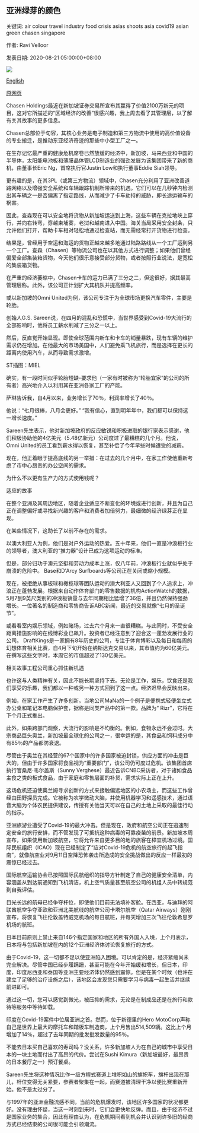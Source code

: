 ## 亚洲绿芽的颜色

关键词: air colour travel industry food crisis asias shoots asia covid19 asian green chasen singapore

作者: Ravi Velloor

发表日期: 2020-08-21 05:00:00+08:00

![](https://www.straitstimes.com/sites/all/themes/custom/bootdemo/images/facebook_default_pic.jpg)

[English](The%20colour%20of%20Asia%27s%20green%20shoots.md)

[原网页](https://www.straitstimes.com/opinion/the-colour-of-asias-green-shoots-0)

Chasen Holdings最近在新加坡证券交易所宣布其赢得了价值2100万新元的项目，这对它所描述的“区域经济的改善”很感兴趣，我上周去看了其管理层，以了解有关其故事的更多信息。

Chasen总部位于句容，其核心业务是电子制造和第三方物流中使用的高价值设备的专业搬迁，是推动东亚经济奇迹的那些中小型工厂之一。

在生存记忆最严重的健康危机席卷已然放缓的经济中，新加坡，马来西亚和中国的半导体，太阳能电池板和薄膜晶体管LCD制造业的强劲发展为该集团带来了新的商机，由董事长Eric Ng，首席执行官Justin Low和执行董事Eddie Siah领导。

更有趣的是，在其3PL（或第三方物流）领域中，Chasen充分利用了亚洲改善道路网络以及增强安全系统和车辆跟踪机制所带来的机遇。它们可以在几秒钟内检测出其车辆之一是否偏离了指定路线，从而减少了卡车劫持的威胁，即长途运输车的祸害。

因此，查森现在可以安全地将货物从新加坡运送到上海，这些车辆在克拉地峡上穿行，并向右转弯，穿越柬埔寨，老挝和越南进入中国。海关当局采用安全封条，只允许他们打开，帮助卡车相对轻松地通过检查站，而无需经常打开货物进行检查。

结果是，曾经用于空运和海运的货物正越来越多地通过陆路路线从一个工厂运到另一个工厂。查森（Chasen）等物流公司也在以其他方式进行调整；如果他们曾经偏爱全部集装箱货物，今天他们很乐意接受部分货物，或者按照行业说法，是宽松的集装箱货物。

在严重的经济萎缩中，Chasen卡车的运力已满了三分之二，但这很好，据其最高管理层称。此外，该公司正计划扩大其机队并提高频率。

或以新加坡的Omni United为例，该公司专注于为全球市场更换汽车零件，主要是轮胎。

创始人G.S. Sareen说，在四月的混乱和恐慌中，当世界感受到Covid-19大流行的全部影响时，他将员工薪水削减了三分之一以上。

然后，反直觉开始显现。即使全球范围内新车和卡车的销量暴跌，现有车辆的维护需求仍在增加。在他最大的市场美国中，人们避免乘飞机旅行，而是选择在更长的距离内使用汽车，从而导致需求激增。



ST插图：MIEL



确实，有一段时间似乎轮胎短缺-要求他（一家有时被称为“轮胎宜家”的公司的所有者）高兴地介入以利用其在亚洲各家工厂的产能。

萨琳告诉我，自4月以来，业务增长了70％，利润率增长了40％。

他说：“七月很棒，八月会更好。” “我有信心，直到明年年中，我们都可以保持这一增长速度。”

Sareen先生表示，他对新加坡政府的反应敏锐和积极进取的银行家表示感谢，他们积极协助他的4亿美元（5.48亿新元）公司度过了最糟糕的几个月。他说，Omni United的员工看到薪水得以恢复，甚至补偿了今年早些时候遭受的减薪。

现在，他正着眼于提高底线的另一举措：在过去的几个月中，在家工作使他重新考虑了市中心昂贵的办公空间的需求。

为什么不以更有生产力的方式使用钱呢？

适应的故事

在整个亚洲及其周边地区，随着企业适应不断变化的环境或进行创新，并且为自己正在调整偏好或寻找新兴趣的客户和消费者加倍努力，最细微的经济绿芽正在显现。

在某些情况下，这助长了以前不存在的需求。

以澳大利亚人为例，他们是对户外运动的热爱。五十年来，他们一直是冲浪板行业的领导者，澳大利亚的“推力器”设计已成为这项运动的标准。

但是，部分归功于澳元坚挺和劳动力成本上涨，仅八年前，冲浪板行业就似乎处于崩溃的危险中。 Base和D'Arcy Surfboards等公司正在关闭或缩小规模。

现在，被拒绝从事板球和橄榄球等团队运动的澳大利亚人又回到了个人追求上，冲浪正在蓬勃发展。根据来自动作体育部门的零售数据的机构ActionWatch的数据，5月7到9英尺类别的冲浪板销量与去年同期相比猛增了36倍，并且仍然保持强劲增长。一位著名的制造商和零售商告诉ABC新闻，最近的交易就像“七月的圣诞节”。

或看看室内娱乐领域，例如赌场，过去六个月来一直很糟糕。与此同时，不受安全距离措施影响的在线博彩业已飙升。投资者已经注意到了迎合这一蓬勃发展行业的公司。 DraftKings是一家拥有8年历史的公司，专注于体育博彩以及每日和每周的幻想体育相关比赛，自4月下旬开始在纳斯达克交易以来，其市值约为60亿美元。在撰写这些文字时，本周它的市值超过了130亿美元。

相关故事工程公司重心抓住新机遇

也许这与人类精神有关，因此不能长期坚持下去。无论是工作，娱乐，饮食还是我们享受的乐趣，我们都以一种或另一种方式回到了这一点。经济迟早会反映出来。

例如，在家工作产生了许多创新。当地公司MaNa的一个例子是便携式轻便坐立式办公桌和笔记本电脑保护套，据称是同类产品中的第一款。品牌为“ Rizr”，它将在下个月正式推出。

此外，如果跨部门观察，大流行的影响是不均衡的。例如，食物永远不会过时。大宗商品巨头奥兰，新加坡最全球化的公司之一，很幸运的是，其食品和饲料成分中有85％的产品都防衰退。

尽管由于奥兰在其经营的67个国家中的许多国家被迫封锁，供应方面的冲击是巨大的，但由于许多国家将食品视为“重要部门”，该公司仍可度过危机。该集团首席执行官桑尼·韦尔盖斯（Sunny Verghese）最近告诉CNBC采访者，对于诸如食品主食之类的板式食品，由于家庭和零售层面的补货，需求实际上正在上升。

这场危机还迫使奥兰姆寻求创新的方式来接触偏远地区的小农场主，而这些工作曾经由田野探员完成。它被称为农学微动大脑，并使用机器学习和遥感技术，通过语音大脑为个体农民提供建议，传授有关他当天可以在自己的土地上采取的最佳行动的指示。

亚洲旅游业遭受了Covid-19的最大冲击。但是现在，政府和航空公司正在迅速制定安全的旅行安排，而不管发现了可抵抗这种病毒的可靠疫苗的前景。新加坡本周宣布，如果使用新加坡航空，它将允许来自更多目的地的旅客在樟宜机场过境。国际民航组织（ICAO）现在已经制定了“应对Covid-19危机的航空旅行的起飞指南”，就像航空业对9月11日空降恐怖袭击所造成的安全挑战做出的反应一样最初的震惊已经过去。

国际航空运输协会已按照国际民航组织的指导方针制定了自己的健康安全清单，内容涵盖从到达前通知到飞机清洁，机上空气质量甚至航空公司的机组人员中转规范到自我评估。

目光长远的航母已经争夺杆位，即使他们目前无法填补客舱。在西亚，与迪拜的阿联酋航空争夺亚欧和亚洲北美航线的航空公司卡塔尔航空（Qatar Airways）刚刚宣布，将恢复飞往伦敦盖特威克机场的每日航班，并每天增加三次飞往伦敦希思罗机场的航班。

日本目前原则上禁止来自146个指定国家和地区的所有外国人入境，上个月表示，日本将与包括新加坡在内的12个亚洲经济体讨论恢复旅行的方式。

由于Covid-19，这一切都不足以使亚洲陷入困境。可以肯定的是，经济紧缩尚未完全解决。尽管中国已经步履蹒跚，甚至可能在今年开始缓和增长，但日本，印度，印度尼西亚和泰国等亚洲主要经济体仍然感到震惊。但是在某个时候（也许在建立了足够的治疗设施之后），该地区会发现您只需要学习与病毒一起生活并继续前进即可。

通过这一切，您可以感觉到微光，被压抑的需求，无论是在制成品还是在旅行和款待等服务中等待卸载。

印度在Covid-19案件中位居亚洲之首。然而，位于新德里的Hero MotoCorp声称自己是世界上最大的摩托车和踏板车制造商，上个月售出514,509辆。这比上个月增加了14％，超过了去年同期的批发批发数量的95％。

不能去日本买自己喜欢的寿司吗？没关系，许多新加坡人为在自己的城市中享受日本的一块土地而付出了高昂的代价。尝试在Sushi Kimura（新加坡最好，最昂贵的日本餐厅之一）预订餐桌。

Sareen先生将这种情况比作一级方程式赛道上堆积如山的旗帜车，旗杆出现在那儿，杆位变得无关紧要，参赛者聚集在一起，而赛道被清理干净以便比赛重新开始。他不是太过分了。

与1997年的亚洲金融流感不同，当前的危机爆发时，该地区许多国家的状况都更好。没有理由怀疑，当这一时刻到来时，它们会更快地反弹。而且，由于经济不过是国家业务的集合，因此有理由认为，在危机期间看到机会并认识到许多旧的经商方式已经结束的公司很可能会引领潮流。